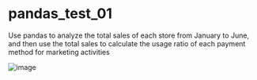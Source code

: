 # pandas_test_01
Use pandas to analyze the total sales of each store from January to June, and then use the total sales to calculate the usage ratio of each payment method for marketing activities

![image](https://github.com/user-attachments/assets/448012fc-e16f-40a7-a843-8067a8b8897a)

